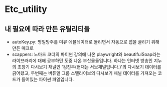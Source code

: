 # Etc_utility
## 내 필요에 따라 만든 유틸리티들

- autoKey.py: 명일방주를 미뮤 에뮬레이터로 돌리면서 자동으로 맵을 굴리기 위해 만든 매크로
- scappers: 노마드 코더의 파이썬 강의에 나온 playwright와 beautifulSoap라는 라이브러리에 대해 공부하던 도중 나온 부산물들입니다. 하나는 인터넷 방송인 지누의 초창기 다시보기 채널인 '김진우(현재는 서브채널입니다.)'의 다시보기 데이터를 긁어왔고, 두번째는 버튜얼 그룹 스텔라이브의 다시보기 채널 데이터를 가져오는 코드가 들어있는 파이썬 파일입니다.

